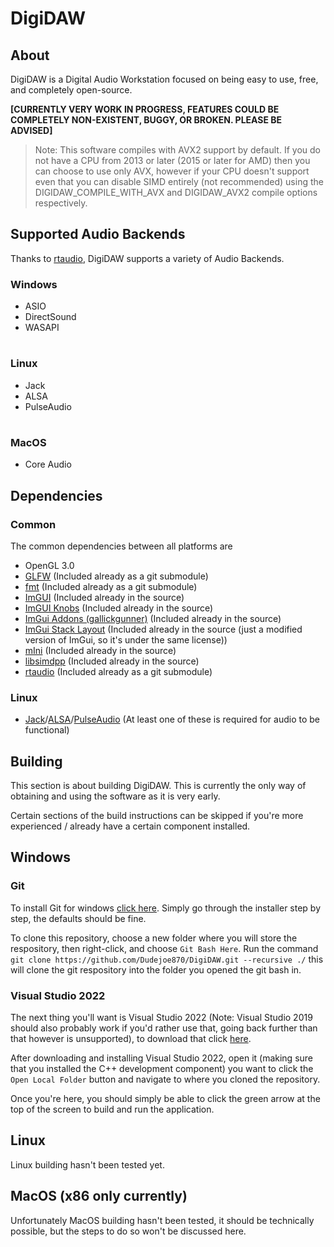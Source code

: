
# DigiDAW

## About

DigiDAW is a Digital Audio Workstation focused on being easy to use, free, and completely open-source.

**[CURRENTLY VERY WORK IN PROGRESS, FEATURES COULD BE COMPLETELY NON-EXISTENT, BUGGY, OR BROKEN. PLEASE BE ADVISED]**

>Note: This software compiles with AVX2 support by default. 
If you do not have a CPU from 2013 or later (2015 or later for AMD) then 
you can choose to use only AVX, however if your CPU doesn't support 
even that you can disable SIMD entirely (not recommended) 
using the DIGIDAW_COMPILE_WITH_AVX and DIGIDAW_AVX2 compile options respectively.

## Supported Audio Backends

Thanks to [rtaudio](https://github.com/thestk/rtaudio), DigiDAW supports a variety of Audio Backends.

### Windows

- ASIO
- DirectSound
- WASAPI

#

### Linux

- Jack
- ALSA
- PulseAudio

#

### MacOS

- Core Audio

## Dependencies

### Common

The common dependencies between all platforms are
- OpenGL 3.0
- [GLFW](https://www.glfw.org) (Included already as a git submodule)
- [fmt](https://github.com/fmtlib/fmt) (Included already as a git submodule)
- [ImGUI](https://github.com/ocornut/imgui) (Included already in the source) 
- [ImGUI Knobs](https://github.com/altschuler/imgui-knobs) (Included already in the source)
- [ImGui Addons (gallickgunner)](https://github.com/gallickgunner/ImGui-Addons) (Included already in the source)
- [ImGui Stack Layout](https://github.com/thedmd/imgui/tree/feature/docking-layout-external) (Included already in the source (just a modified version of ImGui, so it's under the same license))
- [mIni](https://github.com/pulzed/mINI) (Included already in the source)
- [libsimdpp](https://github.com/p12tic/libsimdpp) (Included already in the source)
- [rtaudio](https://github.com/thestk/rtaudio) (Included already as a git submodule)

### Linux

- [Jack](https://jackaudio.org)/[ALSA](https://www.alsa-project.org/wiki/Main_Page)/[PulseAudio](https://www.freedesktop.org/wiki/Software/PulseAudio/) (At least one of these is required for audio to be functional)

## Building

This section is about building DigiDAW. This is currently the only way of obtaining and using the software as it is very early.

Certain sections of the build instructions can be skipped if you're more experienced / already have a certain component installed.

## Windows

### Git

To install Git for windows [click here](https://git-scm.com/download/win).
Simply go through the installer step by step, the defaults should be fine.

To clone this repository, choose a new folder where you will store the respository, then right-click, and choose ``Git Bash Here``.
Run the command ```git clone https://github.com/Dudejoe870/DigiDAW.git --recursive ./```
this will clone the git respository into the folder you opened the git bash in.

### Visual Studio 2022

The next thing you'll want is Visual Studio 2022 (Note: Visual Studio 2019 should also probably work if you'd rather use that, going back further than that however is unsupported), 
to download that click [here](https://visualstudio.microsoft.com/downloads/).

After downloading and installing Visual Studio 2022, open it (making sure that you installed the C++ development component)
you want to click the ``Open Local Folder`` button and navigate to where you cloned the repository.

Once you're here, you should simply be able to click the green arrow at the top of the screen to build and run the application.

## Linux

Linux building hasn't been tested yet.

## MacOS (x86 only currently)

Unfortunately MacOS building hasn't been tested, it should be technically possible,
but the steps to do so won't be discussed here.
